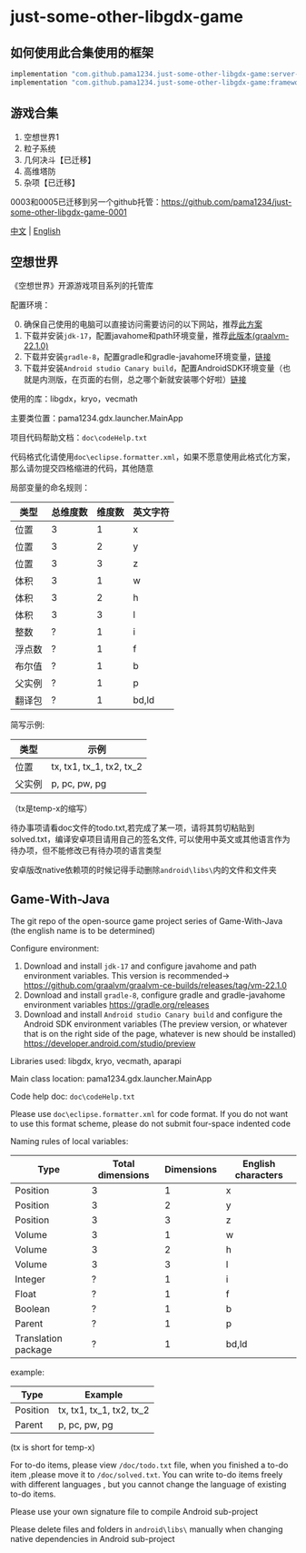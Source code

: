 # just-some-other-libgdx-game

## 如何使用此合集使用的框架

```gradle
implementation "com.github.pama1234.just-some-other-libgdx-game:server-framework:$pama1234Version"
implementation "com.github.pama1234.just-some-other-libgdx-game:framework:$pama1234Version"
```

## 游戏合集

0001. 空想世界1
0002. 粒子系统
0003. 几何决斗【已迁移】
0004. 高维塔防
0005. 杂项【已迁移】

0003和0005已迁移到另一个github托管：<https://github.com/pama1234/just-some-other-libgdx-game-0001>

[中文](#空想世界) | [English](#game-with-java)

## 空想世界

《空想世界》开源游戏项目系列的托管库

配置环境：

0. 确保自己使用的电脑可以直接访问需要访问的以下网站，推荐[此方案](https://github.com/getlantern/lantern)
1. 下载并安装`jdk-17`，配置javahome和path环境变量，推荐[此版本(graalvm-22.1.0)](https://github.com/graalvm/graalvm-ce-builds/releases/tag/vm-22.1.0)
2. 下载并安装`gradle-8`，配置gradle和gradle-javahome环境变量，[链接](https://gradle.org/releases)
3. 下载并安装`Android studio Canary build`，配置AndroidSDK环境变量（也就是内测版，在页面的右侧，总之哪个新就安装哪个好啦）[链接](https://developer.android.com/studio/preview)

使用的库：libgdx，kryo，vecmath

主要类位置：pama1234.gdx.launcher.MainApp

项目代码帮助文档：`doc\codeHelp.txt`

代码格式化请使用`doc\eclipse.formatter.xml`，如果不愿意使用此格式化方案，那么请勿提交四格缩进的代码，其他随意

局部变量的命名规则：

|类型|总维度数|维度数|英文字符|
|---|---|---|---|
|位置|3|1|x|
|位置|3|2|y|
|位置|3|3|z|
|体积|3|1|w|
|体积|3|2|h|
|体积|3|3|l|
|整数|?|1|i|
|浮点数|?|1|f|
|布尔值|?|1|b|
|父实例|?|1|p|
|翻译包|?|1|bd,ld|

简写示例:

|类型|示例|
|---|---|
|位置|tx, tx1, tx_1, tx2, tx_2|
|父实例|p, pc, pw, pg|

（tx是temp-x的缩写）

待办事项请看doc文件的todo.txt,若完成了某一项，请将其剪切粘贴到solved.txt，编译安卓项目请用自己的签名文件, 可以使用中英文或其他语言作为待办项，但不能修改已有待办项的语言类型

安卓版改native依赖项的时候记得手动删除`android\libs\`内的文件和文件夹

## Game-With-Java

The git repo of the open-source game project series of Game-With-Java (the english name is to be determined)

Configure environment:

1. Download and install `jdk-17` and configure javahome and path environment variables. This version is recommended→ <https://github.com/graalvm/graalvm-ce-builds/releases/tag/vm-22.1.0>
2. Download and install `gradle-8`, configure gradle and gradle-javahome environment variables <https://gradle.org/releases>
3. Download and install `Android studio Canary build` and configure the Android SDK environment variables (The preview version, or whatever that is on the right side of the page, whatever is new should be installed) <https://developer.android.com/studio/preview>

Libraries used: libgdx, kryo, vecmath, aparapi

Main class location: pama1234.gdx.launcher.MainApp

Code help doc: `doc\codeHelp.txt`

Please use `doc\eclipse.formatter.xml` for code format. If you do not want to use this format scheme, please do not submit four-space indented code

Naming rules of local variables:

|Type|Total dimensions|Dimensions|English characters|
|---|---|---|---|
|Position|3|1|x|
|Position|3|2|y|
|Position|3|3|z|
|Volume|3|1|w|
|Volume|3|2|h|
|Volume|3|3|l|
|Integer|?|1|i|
|Float|?|1|f|
|Boolean|?|1|b|
|Parent|?|1|p|
|Translation package|?|1|bd,ld|

example:

|Type|Example|
|---|---|
|Position|tx, tx1, tx_1, tx2, tx_2|
|Parent|p, pc, pw, pg|

(tx is short for temp-x)

For to-do items, please view `/doc/todo.txt` file, when you finished a to-do item ,please move it to `/doc/solved.txt`. You can write to-do items freely with different languages , but you cannot change the language of existing to-do items.

Please use your own signature file to compile Android sub-project

Please delete files and folders in `android\libs\` manually when changing native dependencies in Android sub-project
